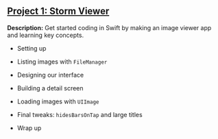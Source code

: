 ## [Project 1: Storm Viewer](https://www.hackingwithswift.com/read/1/overview)

**Description:** Get started coding in Swift by making an image viewer app and learning key concepts.

- Setting up

- Listing images with `FileManager`

- Designing our interface

- Building a detail screen

- Loading images with `UIImage`

- Final tweaks: `hidesBarsOnTap` and large titles

- Wrap up
